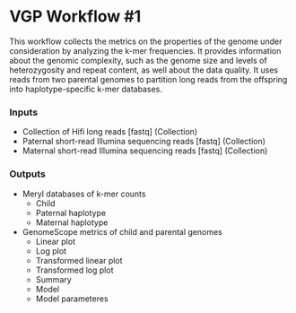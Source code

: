# VGP Workflow #1

This workflow collects the metrics on the properties of the genome under consideration by analyzing the k-mer frequencies. It provides information about the genomic complexity, such as the genome size and levels of heterozygosity and repeat content, as well about the data quality. It uses reads from two parental genomes to partition long reads from the offspring into haplotype-specific k-mer databases.

### Inputs

-   Collection of Hifi long reads [fastq] (Collection)
-   Paternal short-read Illumina sequencing reads [fastq] (Collection)
-   Maternal short-read Illumina sequencing reads [fastq] (Collection)

### Outputs

-   Meryl databases of k-mer counts
    - Child
    - Paternal haplotype
    - Maternal haplotype
-   GenomeScope metrics of child and parental genomes
    -   Linear plot
    -   Log plot
    -   Transformed linear plot
    -   Transformed log plot
    -   Summary
    -   Model
    -   Model parameteres